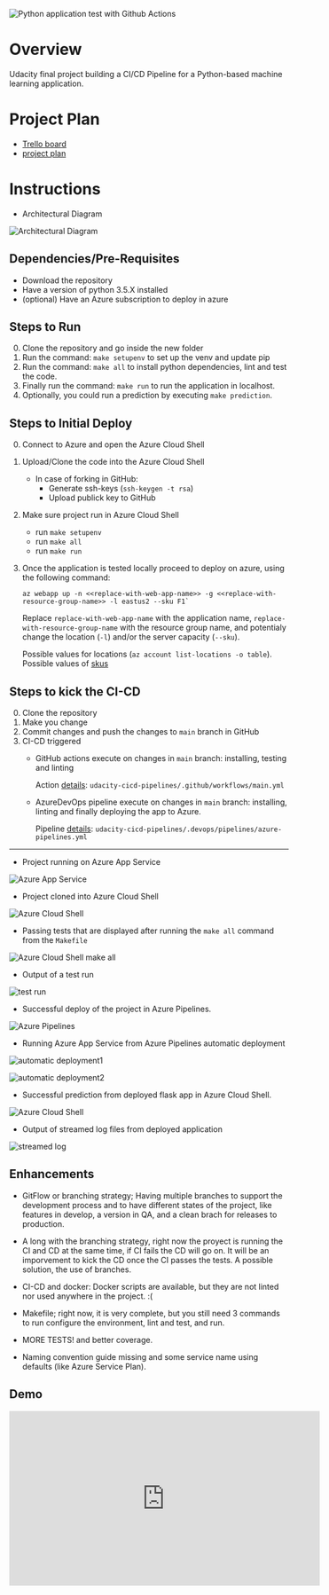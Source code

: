 ![Python application test with Github Actions](https://github.com/alemag1986/udacity-cicd-pipelines/workflows/Python%20application%20test%20with%20Github%20Actions/badge.svg?branch=main&event=push)

# Overview

Udacity final project building a CI/CD Pipeline for a Python-based machine learning application.

# Project Plan

* [Trello board](https://trello.com/b/bGd4Kp9p/cicd-pipeline-project)
* [project plan](https://github.com/alemag1986/udacity-cicd-pipelines/blob/main/docs/CICD%20Pipeline%20Project%20Plan.xlsx)

# Instructions

* Architectural Diagram 

![Architectural Diagram](https://github.com/alemag1986/udacity-cicd-pipelines/blob/main/screenshots/system-work.png?raw=true)

## Dependencies/Pre-Requisites

- Download the repository
- Have a version of python 3.5.X installed
- (optional) Have an Azure subscription to deploy in azure

## Steps to Run

0. Clone the repository and go inside the new folder
1. Run the command: `make setupenv` to set up the venv and update pip
2. Run the command: `make all` to install python dependencies, lint and test the code.  
3. Finally run the command: `make run` to run the application in localhost. 
4. Optionally, you could run a prediction by executing `make prediction`.

## Steps to Initial Deploy

0. Connect to Azure and open the Azure Cloud Shell
1. Upload/Clone the code into the Azure Cloud Shell
    - In case of forking in GitHub:
      - Generate ssh-keys (`ssh-keygen -t rsa`)
      - Upload publick key to GitHub
2. Make sure project run in Azure Cloud Shell
    - run `make setupenv`
    - run `make all`
    - run `make run`       
3. Once the application is tested locally proceed to deploy on azure, using the following command:  
    ```
    az webapp up -n <<replace-with-web-app-name>> -g <<replace-with-resource-group-name>> -l eastus2 --sku F1`
    ```
    Replace `replace-with-web-app-name` with the application name, `replace-with-resource-group-name` with the resource group name, and potentialy change the location (`-l`) and/or the server capacity (`--sku`).

    Possible values for locations (`az account list-locations -o table`).
    Possible values of [skus](https://azure.microsoft.com/en-us/pricing/details/app-service/linux/)
    
## Steps to kick the CI-CD

0. Clone the repository
1. Make you change 
2. Commit changes and push the changes to `main` branch in GitHub
3. CI-CD triggered
    - GitHub actions execute on changes in `main` branch: installing, testing and linting

        Action [details](https://github.com/alemag1986/udacity-cicd-pipelines/blob/main/.github/workflows/main.yml): `udacity-cicd-pipelines/.github/workflows/main.yml`

    -  AzureDevOps pipeline execute on changes in `main` branch: installing, linting and finally deploying the app to Azure.

        Pipeline [details](https://github.com/alemag1986/udacity-cicd-pipelines/blob/main/.devops/pipelines/azure-pipelines.yml): `udacity-cicd-pipelines/.devops/pipelines/azure-pipelines.yml`

---

* Project running on Azure App Service

![Azure App Service](https://github.com/alemag1986/udacity-cicd-pipelines/blob/main/screenshots/AzureAppService.png?raw=true)

* Project cloned into Azure Cloud Shell

![Azure Cloud Shell](https://github.com/alemag1986/udacity-cicd-pipelines/blob/main/screenshots/AzureCloudShell-repo-cloned.png?raw=true)

* Passing tests that are displayed after running the `make all` command from the `Makefile`

![Azure Cloud Shell make all](https://github.com/alemag1986/udacity-cicd-pipelines/blob/main/screenshots/AzureCloudShell-make-all.png?raw=true)

* Output of a test run

![test run](https://github.com/alemag1986/udacity-cicd-pipelines/blob/main/screenshots/GitHubActions-test-run.png?raw=true)

* Successful deploy of the project in Azure Pipelines.  

![Azure Pipelines](https://github.com/alemag1986/udacity-cicd-pipelines/blob/main/screenshots/AzurePipelines.png?raw=true)

* Running Azure App Service from Azure Pipelines automatic deployment

![automatic deployment1](https://github.com/alemag1986/udacity-cicd-pipelines/raw/main/screenshots/AzureDevOps-pipeline-1.png)

![automatic deployment2](https://github.com/alemag1986/udacity-cicd-pipelines/raw/main/screenshots/AzureDevOps-pipeline-2.png)

* Successful prediction from deployed flask app in Azure Cloud Shell. 

![Azure Cloud Shell](https://github.com/alemag1986/udacity-cicd-pipelines/blob/main/screenshots/AzureCloudShell-prediction.png?raw=true)

* Output of streamed log files from deployed application

![streamed log](https://github.com/alemag1986/udacity-cicd-pipelines/raw/main/screenshots/StreamedLogs.png)


## Enhancements

- GitFlow or branching strategy; Having multiple branches to support the development process and to have different states of the project, like features in develop, a version in QA, and a clean brach for releases to production.

-  A long with the branching strategy, right now the proyect is running the CI and CD at the same time, if CI fails the CD will go on. It will be an imporvement to kick the CD once the CI passes the tests. A possible solution, the use of branches. 

- CI-CD and docker: Docker scripts are available, but they are not linted nor used anywhere in the project. :(

- Makefile; right now, it is very complete, but you still need 3 commands to run configure the environment, lint and test, and run. 

- MORE TESTS! and better coverage. 

- Naming convention guide missing and some service name using defaults (like Azure Service Plan).

## Demo 

<iframe width="560" height="315"
src="https://www.youtube.com/watch?v=of2BtAVkd40" 
frameborder="0" 
allow="accelerometer; autoplay; encrypted-media; gyroscope; picture-in-picture" 
allowfullscreen></iframe>
